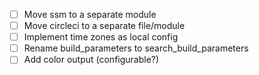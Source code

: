 - [ ] Move ssm to a separate module
- [ ] Move circleci to a separate file/module
- [ ] Implement time zones as local config
- [ ] Rename build_parameters to search_build_parameters
- [ ] Add color output (configurable?)
